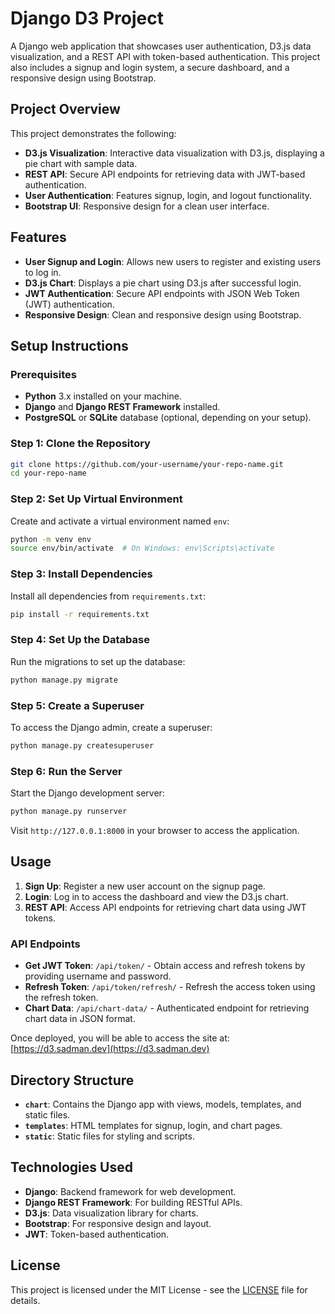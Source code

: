 # Django D3 Project

A Django web application that showcases user authentication, D3.js data visualization, and a REST API with token-based authentication. This project also includes a signup and login system, a secure dashboard, and a responsive design using Bootstrap.

## Project Overview

This project demonstrates the following:
- **D3.js Visualization**: Interactive data visualization with D3.js, displaying a pie chart with sample data.
- **REST API**: Secure API endpoints for retrieving data with JWT-based authentication.
- **User Authentication**: Features signup, login, and logout functionality.
- **Bootstrap UI**: Responsive design for a clean user interface.

## Features

- **User Signup and Login**: Allows new users to register and existing users to log in.
- **D3.js Chart**: Displays a pie chart using D3.js after successful login.
- **JWT Authentication**: Secure API endpoints with JSON Web Token (JWT) authentication.
- **Responsive Design**: Clean and responsive design using Bootstrap.

## Setup Instructions

### Prerequisites

- **Python** 3.x installed on your machine.
- **Django** and **Django REST Framework** installed.
- **PostgreSQL** or **SQLite** database (optional, depending on your setup).

### Step 1: Clone the Repository

```bash
git clone https://github.com/your-username/your-repo-name.git
cd your-repo-name
```

### Step 2: Set Up Virtual Environment

Create and activate a virtual environment named `env`:

```bash
python -m venv env
source env/bin/activate  # On Windows: env\Scripts\activate
```

### Step 3: Install Dependencies

Install all dependencies from `requirements.txt`:

```bash
pip install -r requirements.txt
```

### Step 4: Set Up the Database

Run the migrations to set up the database:

```bash
python manage.py migrate
```

### Step 5: Create a Superuser

To access the Django admin, create a superuser:

```bash
python manage.py createsuperuser
```

### Step 6: Run the Server

Start the Django development server:

```bash
python manage.py runserver
```

Visit `http://127.0.0.1:8000` in your browser to access the application.

## Usage

1. **Sign Up**: Register a new user account on the signup page.
2. **Login**: Log in to access the dashboard and view the D3.js chart.
3. **REST API**: Access API endpoints for retrieving chart data using JWT tokens.

### API Endpoints

- **Get JWT Token**: `/api/token/` - Obtain access and refresh tokens by providing username and password.
- **Refresh Token**: `/api/token/refresh/` - Refresh the access token using the refresh token.
- **Chart Data**: `/api/chart-data/` - Authenticated endpoint for retrieving chart data in JSON format.

Once deployed, you will be able to access the site at: [https://d3.sadman.dev](https://d3.sadman.dev)

## Directory Structure

- **`chart`**: Contains the Django app with views, models, templates, and static files.
- **`templates`**: HTML templates for signup, login, and chart pages.
- **`static`**: Static files for styling and scripts.

## Technologies Used

- **Django**: Backend framework for web development.
- **Django REST Framework**: For building RESTful APIs.
- **D3.js**: Data visualization library for charts.
- **Bootstrap**: For responsive design and layout.
- **JWT**: Token-based authentication.

## License

This project is licensed under the MIT License - see the [LICENSE](LICENSE) file for details.
